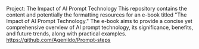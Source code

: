 Project: The Impact of AI Prompt Technology
This repository contains the content and potentially the formatting resources for an e-book titled "The Impact of AI Prompt Technology." The e-book aims to provide a concise yet comprehensive overview of AI prompt technology, its significance, benefits, and future trends, along with practical examples.
https://github.com/Agenildo/Prompt-steps
